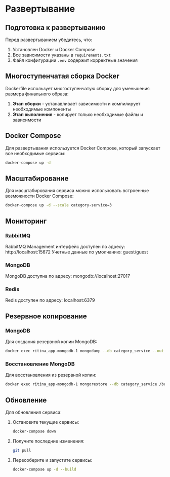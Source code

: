 # Развертывание

## Подготовка к развертыванию

Перед развертыванием убедитесь, что:

1. Установлен Docker и Docker Compose
2. Все зависимости указаны в `requirements.txt`
3. Файл конфигурации `.env` содержит корректные значения

## Многоступенчатая сборка Docker

Dockerfile использует многоступенчатую сборку для уменьшения размера финального образа:

1. **Этап сборки** - устанавливает зависимости и компилирует необходимые компоненты
2. **Этап выполнения** - копирует только необходимые файлы и зависимости

## Docker Compose

Для развертывания используется Docker Compose, который запускает все необходимые сервисы:

```bash
docker-compose up -d
```

## Масштабирование

Для масштабирования сервиса можно использовать встроенные возможности Docker Compose:

```bash
docker-compose up -d --scale category-service=3
```

## Мониторинг

### RabbitMQ

RabbitMQ Management интерфейс доступен по адресу: http://localhost:15672
Учетные данные по умолчанию: guest/guest

### MongoDB

MongoDB доступна по адресу: mongodb://localhost:27017

### Redis

Redis доступен по адресу: localhost:6379

## Резервное копирование

### MongoDB

Для создания резервной копии MongoDB:

```bash
docker exec ritina_app-mongodb-1 mongodump --db category_service --out /backup
```

### Восстановление MongoDB

Для восстановления из резервной копии:

```bash
docker exec ritina_app-mongodb-1 mongorestore --db category_service /backup/category_service
```

## Обновление

Для обновления сервиса:

1. Остановите текущие сервисы:
   ```bash
   docker-compose down
   ```

2. Получите последние изменения:
   ```bash
   git pull
   ```

3. Пересоберите и запустите сервисы:
   ```bash
   docker-compose up -d --build
   ```